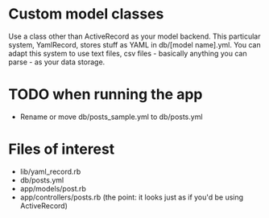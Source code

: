 # Custom model classes

Use a class other than ActiveRecord as your model backend. This particular system, YamlRecord, stores stuff as YAML in db/[model name].yml. You can adapt this system to use text files, csv files - basically anything you can parse - as your data storage.

# TODO when running the app

* Rename or move db/posts_sample.yml to db/posts.yml

# Files of interest

* lib/yaml_record.rb
* db/posts.yml
* app/models/post.rb
* app/controllers/posts.rb (the point: it looks just as if you'd be using ActiveRecord)